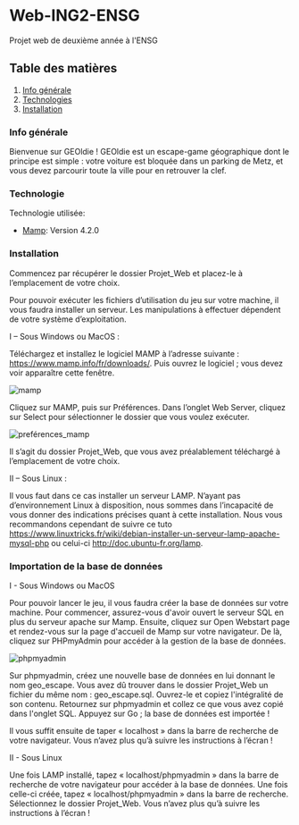 # Web-ING2-ENSG
Projet web de deuxième année à l'ENSG

## Table des matières

1. [Info générale](#Info-générale)
2. [Technologies](#technologies)
3. [Installation](#installation)

### Info générale

Bienvenue sur GEOldie !
GEOldie est un escape-game géographique dont le principe est simple : votre voiture est bloquée dans un parking de Metz, et vous devez parcourir toute la ville pour en retrouver la clef.

### Technologie

Technologie utilisée:
* [Mamp](https://www.mamp.info/en/mamp/windows/): Version 4.2.0

### Installation

Commencez par récupérer le dossier Projet_Web et placez-le à l’emplacement de votre choix. 

Pour pouvoir exécuter les fichiers d’utilisation du jeu sur votre machine, il vous faudra installer un serveur. Les manipulations à effectuer dépendent de votre système d’exploitation.

I – Sous Windows ou MacOS :

Téléchargez et installez le logiciel MAMP à l’adresse suivante :
https://www.mamp.info/fr/downloads/. 
Puis ouvrez le logiciel ; vous devez voir apparaître cette fenêtre.

![mamp](https://user-images.githubusercontent.com/76124859/102393520-c5dccd80-3fd8-11eb-9622-c2ae1050347b.png)

Cliquez sur MAMP, puis sur Préférences. Dans l’onglet Web Server, cliquez sur Select pour sélectionner le dossier que vous voulez exécuter.

![preférences_mamp](https://user-images.githubusercontent.com/76124859/102393543-cbd2ae80-3fd8-11eb-9838-41fd98519eba.png)

Il s’agit du dossier Projet_Web, que vous avez préalablement téléchargé à l’emplacement de votre choix.

II – Sous Linux :

Il vous faut dans ce cas installer un serveur LAMP. N’ayant pas d’environnement Linux à disposition, nous sommes dans l’incapacité de vous donner des indications précises quant à cette installation. Nous vous recommandons cependant de suivre ce tuto https://www.linuxtricks.fr/wiki/debian-installer-un-serveur-lamp-apache-mysql-php ou celui-ci http://doc.ubuntu-fr.org/lamp.  

### Importation de la base de données

I - Sous Windows ou MacOS

Pour pouvoir lancer le jeu, il vous faudra créer la base de données sur votre machine.
Pour commencer, assurez-vous d'avoir ouvert le serveur SQL en plus du serveur apache sur Mamp. Ensuite, cliquez sur Open Webstart page et rendez-vous sur la page d'accueil de Mamp sur votre navigateur. De là, cliquez sur PHPmyAdmin pour accéder à la gestion de la base de données.

![phpmyadmin](https://user-images.githubusercontent.com/76124859/102506656-a3ec5500-4083-11eb-87d9-f24b580bce95.PNG)

Sur phpmyadmin, créez une nouvelle base de données en lui donnant le nom geo_escape. Vous avez dû trouver dans le dossier Projet_Web un fichier du même nom : geo_escape.sql. Ouvrez-le et copiez l'intégralité de son contenu. Retournez sur phpmyadmin et collez ce que vous avez copié dans l'onglet SQL. Appuyez sur Go ; la base de données est importée !

Il vous suffit ensuite de taper « localhost » dans la barre de recherche de votre navigateur. Vous n’avez plus qu’à suivre les instructions à l’écran !

II - Sous Linux

Une fois LAMP installé, tapez « localhost/phpmyadmin » dans la barre de recherche de votre navigateur pour accéder à la base de données. Une fois celle-ci créée, tapez « localhost/phpmyadmin » dans la barre de recherche. Sélectionnez le dossier Projet_Web. Vous n’avez plus qu’à suivre les instructions à l’écran !


